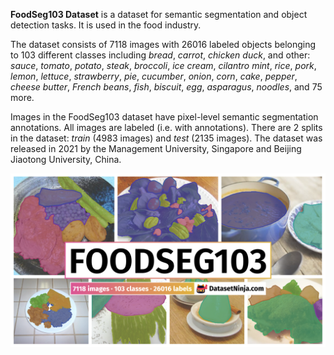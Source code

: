 **FoodSeg103 Dataset** is a dataset for semantic segmentation and object detection tasks. It is used in the food industry. 

The dataset consists of 7118 images with 26016 labeled objects belonging to 103 different classes including *bread*, *carrot*, *chicken duck*, and other: *sauce*, *tomato*, *potato*, *steak*, *broccoli*, *ice cream*, *cilantro mint*, *rice*, *pork*, *lemon*, *lettuce*, *strawberry*, *pie*, *cucumber*, *onion*, *corn*, *cake*, *pepper*, *cheese butter*, *French beans*, *fish*, *biscuit*, *egg*, *asparagus*, *noodles*, and 75 more.

Images in the FoodSeg103 dataset have pixel-level semantic segmentation annotations. All images are labeled (i.e. with annotations). There are 2 splits in the dataset: *train* (4983 images) and *test* (2135 images). The dataset was released in 2021 by the Management University, Singapore and Beijing Jiaotong University, China.

<img src="https://github.com/dataset-ninja/food-seg-103/raw/main/visualizations/poster.png">
